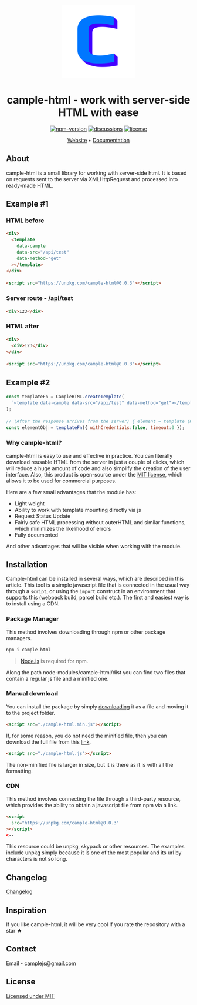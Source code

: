 <p align="center">
    <a href="https://www.npmjs.com/package/cample-html">
        <img width="200" height="200" src="https://github.com/Camplejs/media/blob/main/logo_transparent.png" alt="cample" >
    </a>
</p>
<h1 align="center">cample-html - work with server-side HTML with ease</h1>
<div align="center">

[![npm-version](https://img.shields.io/npm/v/cample-html?logo=npm&color=0183ff&style=for-the-badge)](https://www.npmjs.com/package/cample-html)
[![discussions](https://img.shields.io/badge/discussions-0183ff?style=for-the-badge&logo=github&labelColor=555555)](https://github.com/cample-html/cample-html/discussions)
[![license](https://img.shields.io/badge/MIT-0183ff?style=for-the-badge&label=license&logoColor=FFF&labelColor=555555)](https://github.com/cample-html/cample-html/blob/master/LICENSE)

</div>

<div align="center"><a href="https://cample-html.github.io">Website</a> • <a href="https://cample-html.github.io/#/?id=template">Documentation</a>
</div>

## About

cample-html is a small library for working with server-side html. It is based on requests sent to the server via XMLHttpRequest and processed into ready-made HTML.

## Example #1

### HTML before

```html
<div>
  <template
    data-cample
    data-src="/api/test"
    data-method="get"
  ></template>
</div>

<script src="https://unpkg.com/cample-html@0.0.3"></script>
```

### Server route - /api/test

```html
<div>123</div>
```

### HTML after

```html
<div>
  <div>123</div>
</div>

<script src="https://unpkg.com/cample-html@0.0.3"></script>
```

## Example #2

```javascript
const templateFn = CampleHTML.createTemplate(
  `<template data-cample data-src="/api/test" data-method="get"></template>`
);

// (After the response arrives from the server) { element = template (HTMLTemplateElement type), status = 200 }
const elementObj = templateFn({ withCredentials:false, timeout:0 });
```

### Why cample-html?

cample-html is easy to use and effective in practice. You can literally download reusable HTML from the server in just a couple of clicks, which will reduce a huge amount of code and also simplify the creation of the user interface. Also, this product is open-source under the [MIT license](https://github.com/cample-html/cample-html/blob/master/LICENSE), which allows it to be used for commercial purposes.

Here are a few small advantages that the module has:

- Light weight
- Ability to work with template mounting directly via js
- Request Status Update
- Fairly safe HTML processing without outerHTML and similar functions, which minimizes the likelihood of errors
- Fully documented

And other advantages that will be visible when working with the module.

## Installation

Cample-html can be installed in several ways, which are described in this article. This tool is a simple javascript file that is connected in the usual way through a `script`, or using the `import` construct in an environment that supports this (webpack build, parcel build etc.). The first and easiest way is to install using a CDN.

### Package Manager

This method involves downloading through npm or other package managers.

```bash
npm i cample-html
```

> [Node.js](https://nodejs.org) is required for npm.

Along the path node-modules/cample-html/dist you can find two files that contain a regular js file and a minified one.

### Manual download

You can install the package by simply [downloading](https://unpkg.com/cample-html@0.0.3/dist/cample-html.min.js) it as a file and moving it to the project folder.

```html
<script src="./cample-html.min.js"></script>
```

If, for some reason, you do not need the minified file, then you can download the full file from this [link](https://unpkg.com/cample-html@0.0.3/dist/cample-html.js).

```html
<script src="./cample-html.js"></script>
```

The non-minified file is larger in size, but it is there as it is with all the formatting.

### CDN

This method involves connecting the file through a third-party resource, which provides the ability to obtain a javascript file from npm via a link.

```html
<script
  src="https://unpkg.com/cample-html@0.0.3"
></script>
<--
```

This resource could be unpkg, skypack or other resources. The examples include unpkg simply because it is one of the most popular and its url by characters is not so long.


## Changelog

[Changelog](https://github.com/cample-html/cample-html/releases)

## Inspiration

If you like cample-html, it will be very cool if you rate the repository with a star ★

## Contact

Email - camplejs@gmail.com

## License

[Licensed under MIT](https://github.com/cample-html/cample-html/blob/master/LICENSE)
